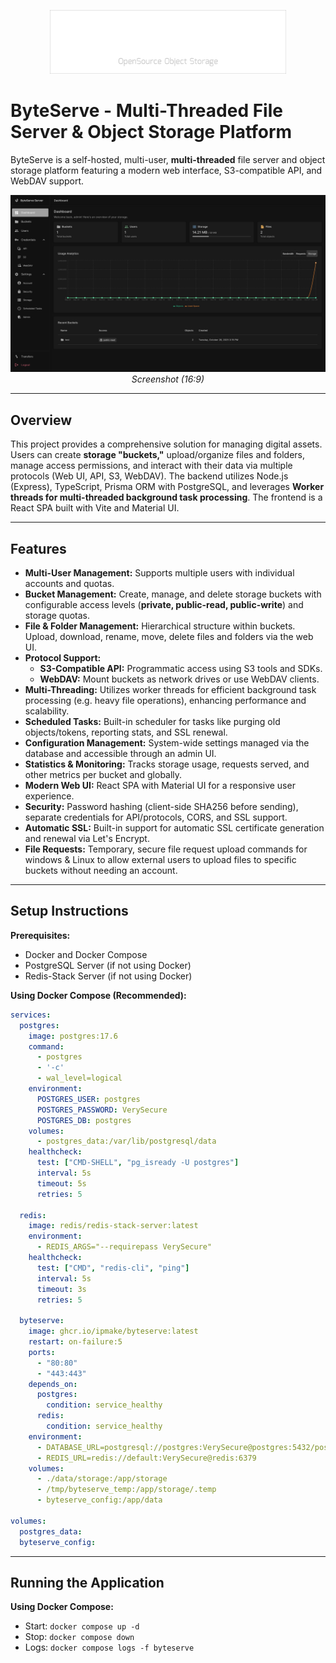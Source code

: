 <p align="center">
  <img src="/assets/banner.png" alt="ByteServe Logo" width="378" height="102">
</p>

# ByteServe - Multi-Threaded File Server & Object Storage Platform

ByteServe is a self-hosted, multi-user, **multi-threaded** file server and object storage platform featuring a modern web interface, S3-compatible API, and WebDAV support.

<p align="center">
  <img src="/assets/screenshot1.png" alt="ByteServe Dashboard" width="800">
  <br/>
  <em>Screenshot (16:9)</em>
</p>

---

## Overview

This project provides a comprehensive solution for managing digital assets. Users can create **storage "buckets,"** upload/organize files and folders, manage access permissions, and interact with their data via multiple protocols (Web UI, API, S3, WebDAV). The backend utilizes Node.js (Express), TypeScript, Prisma ORM with PostgreSQL, and leverages **Worker threads for multi-threaded background task processing**. The frontend is a React SPA built with Vite and Material UI.

---

## Features

* **Multi-User Management:** Supports multiple users with individual accounts and quotas.
* **Bucket Management:** Create, manage, and delete storage buckets with configurable access levels (**private, public-read, public-write**) and storage quotas.
* **File & Folder Management:** Hierarchical structure within buckets. Upload, download, rename, move, delete files and folders via the web UI.
* **Protocol Support:**
    * **S3-Compatible API:** Programmatic access using S3 tools and SDKs.
    * **WebDAV:** Mount buckets as network drives or use WebDAV clients.
* **Multi-Threading:** Utilizes worker threads for efficient background task processing (e.g. heavy file operations), enhancing performance and scalability.
* **Scheduled Tasks:** Built-in scheduler for tasks like purging old objects/tokens, reporting stats, and SSL renewal.
* **Configuration Management:** System-wide settings managed via the database and accessible through an admin UI.
* **Statistics & Monitoring:** Tracks storage usage, requests served, and other metrics per bucket and globally.
* **Modern Web UI:** React SPA with Material UI for a responsive user experience.
* **Security:** Password hashing (client-side SHA256 before sending), separate credentials for API/protocols, CORS, and SSL support.
* **Automatic SSL:** Built-in support for automatic SSL certificate generation and renewal via Let's Encrypt.
* **File Requests:** Temporary, secure file request upload commands for windows & Linux to allow external users to upload files to specific buckets without needing an account.

---

## Setup Instructions

**Prerequisites:**

* Docker and Docker Compose
* PostgreSQL Server (if not using Docker)
* Redis-Stack Server (if not using Docker)

**Using Docker Compose (Recommended):**

```yaml
services:
  postgres:
    image: postgres:17.6
    command:
      - postgres
      - '-c'
      - wal_level=logical
    environment:
      POSTGRES_USER: postgres
      POSTGRES_PASSWORD: VerySecure
      POSTGRES_DB: postgres
    volumes:
      - postgres_data:/var/lib/postgresql/data
    healthcheck:
      test: ["CMD-SHELL", "pg_isready -U postgres"]
      interval: 5s
      timeout: 5s
      retries: 5

  redis:
    image: redis/redis-stack-server:latest
    environment:
      - REDIS_ARGS="--requirepass VerySecure"
    healthcheck:
      test: ["CMD", "redis-cli", "ping"]
      interval: 5s
      timeout: 3s
      retries: 5

  byteserve:
    image: ghcr.io/ipmake/byteserve:latest
    restart: on-failure:5
    ports:
      - "80:80"
      - "443:443"
    depends_on:
      postgres:
        condition: service_healthy
      redis:
        condition: service_healthy
    environment:
      - DATABASE_URL=postgresql://postgres:VerySecure@postgres:5432/postgres
      - REDIS_URL=redis://default:VerySecure@redis:6379
    volumes:
      - ./data/storage:/app/storage
      - /tmp/byteserve_temp:/app/storage/.temp
      - byteserve_config:/app/data

volumes:
  postgres_data:
  byteserve_config:
```

---

## Running the Application

**Using Docker Compose:**

* Start: `docker compose up -d`
* Stop: `docker compose down`
* Logs: `docker compose logs -f byteserve`